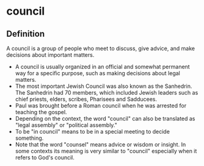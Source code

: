 # council

## Definition

A council is a group of people who meet to discuss, give advice, and make decisions about important matters.

* A council is usually organized in an official and somewhat permanent way for a specific purpose, such as making decisions about legal matters.
* The most important Jewish Council was also known as the Sanhedrin. The Sanhedrin had 70 members, which included Jewish leaders such as chief priests, elders, scribes, Pharisees and Sadducees.
* Paul was brought before a Roman council when he was arrested for teaching the gospel.
* Depending on the context, the word "council" can also be translated as "legal assembly" or "political assembly."
* To be "in council" means to be in a special meeting to decide something.
* Note that the word "counsel" means advice or wisdom or insight. In some contexts its meaning is very similar to "council" especially when it refers to God's council.